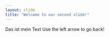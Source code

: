 ```yaml
---
layout: slide
title: "Welcome to our second slide!"
---
```

Das ist mein Text
Use the left arrow to go back!